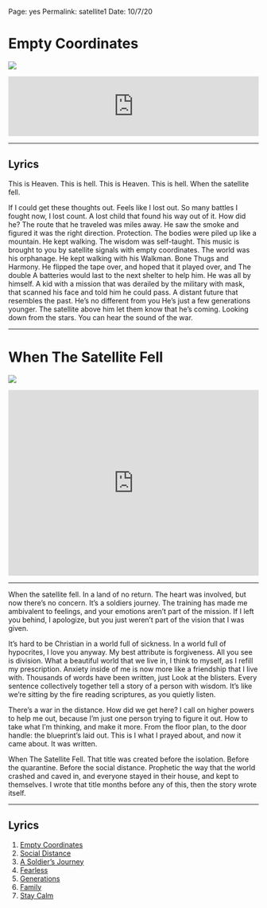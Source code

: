 
Page: yes
Permalink: satellite1
Date: 10/7/20

# Empty Coordinates

![][image-1]

<iframe style="border: 0; width: 100%; height: 120px;" src="https://bandcamp.com/EmbeddedPlayer/album=2462917108/size=large/bgcol=ffffff/linkcol=63b2cc/tracklist=false/artwork=none/track=3782278569/transparent=true/" seamless><a href="https://nashp.bandcamp.com/album/when-the-satellite-fell">When The Satellite Fell by Nash Pitre</a></iframe>

---- 

## Lyrics

This is Heaven. This is hell. This is Heaven. This is hell. When the satellite fell.

If I could get these thoughts out. Feels like I lost out. So many battles I fought now, I lost count. A lost child that found his way out of it. How did he? The route that he traveled was miles away. He saw the smoke and figured it was the right direction. Protection. The bodies were piled up like a mountain. He kept walking. The wisdom was self-taught. This music is brought to you by satellite signals with empty coordinates. The world was his orphanage. He kept walking with his Walkman. Bone Thugs and Harmony. He flipped the tape over, and hoped that it played over, and The double A batteries would last to the next shelter to help him. He was all by himself. A kid with a mission that was derailed by the military with mask, that scanned his face and told him he could pass. A distant future that resembles the past. He’s no different from you He’s just a few generations younger. The satellite above him let them know that he’s coming. Looking down from the stars. You can hear the sound of the war.

---- 

# When The Satellite Fell

![][image-2]

<iframe style="border: 0; width: 100%; height: 373px;" src="https://bandcamp.com/EmbeddedPlayer/album=2462917108/size=large/bgcol=ffffff/linkcol=63b2cc/artwork=none/transparent=true/" seamless><a href="https://nashp.bandcamp.com/album/when-the-satellite-fell">When The Satellite Fell by Nash Pitre</a></iframe>

---- 

When the satellite fell. In a land of no return. The heart was involved, but now there’s no concern. It’s a soldiers journey. The training has made me ambivalent to feelings, and your emotions aren’t part of the mission. If I left you behind, I apologize, but you just weren’t part of the vision that I was given.

It’s hard to be Christian in a world full of sickness. In a world full of hypocrites, I love you anyway. My best attribute is forgiveness. All you see is division. What a beautiful world that we live in, I think to myself, as I refill my prescription. Anxiety inside of me is now more like a friendship that I live with. Thousands of words have been written, just Look at the blisters. Every sentence collectively together tell a story of a person with wisdom. It’s like we’re sitting by the fire reading scriptures, as you quietly listen.

There’s a war in the distance. How did we get here? I call on higher powers to help me out, because I’m just one person trying to figure it out. How to take what I’m thinking, and make it more. From the floor plan, to the door handle: the blueprint’s laid out. This is I what I prayed about, and now it came about. It was written.

When The Satellite Fell. That title was created before the isolation. Before the quarantine. Before the social distance. Prophetic the way that the world crashed and caved in, and everyone stayed in their house, and kept to themselves. I wrote that title months before any of this, then the story wrote itself.

---- 

## Lyrics

1. [Empty Coordinates][1]
2. [Social Distance][2]
3. [A Soldier’s Journey][3]
4. [Fearless][4]
5. [Generations][5]
6. [Family][6]
7. [Stay Calm][7]

[1]:	satellite1
[2]:	satellite2
[3]:	satellite3
[4]:	satellite4
[5]:	satellite5
[6]:	satellite6
[7]:	satellite7

[image-1]:	https://i.imgur.com/iKQTNDf.jpg
[image-2]:	https://i.imgur.com/iKQTNDf.jpg